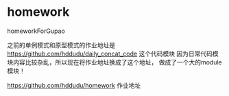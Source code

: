 # homework
homeworkForGupao

之前的单例模式和原型模式的作业地址是 https://github.com/hddudu/daily_concat_code 这个代码模块
因为日常代码模块内容比较杂乱，所以现在将作业地址换成了这个地址， 做成了一个大的module模块！

https://github.com/hddudu/homework 作业地址
